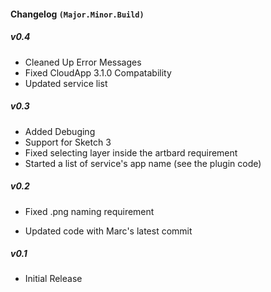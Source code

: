 #### Changelog `(Major.Minor.Build)`

##### v0.4

- Cleaned Up Error Messages
- Fixed CloudApp 3.1.0 Compatability
- Updated service list

##### v0.3

- Added Debuging
- Support for Sketch 3
- Fixed selecting layer inside the artbard requirement
- Started a list of service's app name (see the plugin code)

##### v0.2

- Fixed .png naming requirement

- Updated code with Marc's latest commit

##### v0.1

- Initial Release
